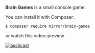 **Brain Games** is a small console game.  
  
You can install it with Composer:  
  
```$ composer require mirror/brain-games```  
  
or watch this video-preview  
  
[![asciicast](https://asciinema.org/a/Ve6zeU8xnSqZIHlXUs6UZjj5z.svg)](https://asciinema.org/a/Ve6zeU8xnSqZIHlXUs6UZjj5z)